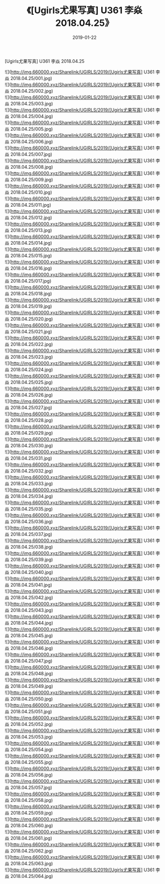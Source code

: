 ﻿---
layout: post
title:  《[Ugirls尤果写真] U361 李焱 2018.04.25》
date:   2019-01-22
img: http://img.660000.xyz/Sharelink/UGIRLS/2019/[Ugirls尤果写真] U361 李焱 2018.04.25/000.jpg
categories: [美女, 清纯, 唯美]
---

[Ugirls尤果写真] U361 李焱 2018.04.25

 ![](http://img.660000.xyz/Sharelink/UGIRLS/2019/[Ugirls尤果写真] U361 李焱 2018.04.25/001.jpg) <br>![](http://img.660000.xyz/Sharelink/UGIRLS/2019/[Ugirls尤果写真] U361 李焱 2018.04.25/002.jpg) <br>![](http://img.660000.xyz/Sharelink/UGIRLS/2019/[Ugirls尤果写真] U361 李焱 2018.04.25/003.jpg) <br>![](http://img.660000.xyz/Sharelink/UGIRLS/2019/[Ugirls尤果写真] U361 李焱 2018.04.25/004.jpg) <br>![](http://img.660000.xyz/Sharelink/UGIRLS/2019/[Ugirls尤果写真] U361 李焱 2018.04.25/005.jpg) <br>![](http://img.660000.xyz/Sharelink/UGIRLS/2019/[Ugirls尤果写真] U361 李焱 2018.04.25/006.jpg) <br>![](http://img.660000.xyz/Sharelink/UGIRLS/2019/[Ugirls尤果写真] U361 李焱 2018.04.25/007.jpg) <br>![](http://img.660000.xyz/Sharelink/UGIRLS/2019/[Ugirls尤果写真] U361 李焱 2018.04.25/008.jpg) <br>![](http://img.660000.xyz/Sharelink/UGIRLS/2019/[Ugirls尤果写真] U361 李焱 2018.04.25/009.jpg) <br>![](http://img.660000.xyz/Sharelink/UGIRLS/2019/[Ugirls尤果写真] U361 李焱 2018.04.25/010.jpg) <br>![](http://img.660000.xyz/Sharelink/UGIRLS/2019/[Ugirls尤果写真] U361 李焱 2018.04.25/011.jpg) <br>![](http://img.660000.xyz/Sharelink/UGIRLS/2019/[Ugirls尤果写真] U361 李焱 2018.04.25/012.jpg) <br>![](http://img.660000.xyz/Sharelink/UGIRLS/2019/[Ugirls尤果写真] U361 李焱 2018.04.25/013.jpg) <br>![](http://img.660000.xyz/Sharelink/UGIRLS/2019/[Ugirls尤果写真] U361 李焱 2018.04.25/014.jpg) <br>![](http://img.660000.xyz/Sharelink/UGIRLS/2019/[Ugirls尤果写真] U361 李焱 2018.04.25/015.jpg) <br>![](http://img.660000.xyz/Sharelink/UGIRLS/2019/[Ugirls尤果写真] U361 李焱 2018.04.25/016.jpg) <br>![](http://img.660000.xyz/Sharelink/UGIRLS/2019/[Ugirls尤果写真] U361 李焱 2018.04.25/017.jpg) <br>![](http://img.660000.xyz/Sharelink/UGIRLS/2019/[Ugirls尤果写真] U361 李焱 2018.04.25/018.jpg) <br>![](http://img.660000.xyz/Sharelink/UGIRLS/2019/[Ugirls尤果写真] U361 李焱 2018.04.25/019.jpg) <br>![](http://img.660000.xyz/Sharelink/UGIRLS/2019/[Ugirls尤果写真] U361 李焱 2018.04.25/020.jpg) <br>![](http://img.660000.xyz/Sharelink/UGIRLS/2019/[Ugirls尤果写真] U361 李焱 2018.04.25/021.jpg) <br>![](http://img.660000.xyz/Sharelink/UGIRLS/2019/[Ugirls尤果写真] U361 李焱 2018.04.25/022.jpg) <br>![](http://img.660000.xyz/Sharelink/UGIRLS/2019/[Ugirls尤果写真] U361 李焱 2018.04.25/023.jpg) <br>![](http://img.660000.xyz/Sharelink/UGIRLS/2019/[Ugirls尤果写真] U361 李焱 2018.04.25/024.jpg) <br>![](http://img.660000.xyz/Sharelink/UGIRLS/2019/[Ugirls尤果写真] U361 李焱 2018.04.25/025.jpg) <br>![](http://img.660000.xyz/Sharelink/UGIRLS/2019/[Ugirls尤果写真] U361 李焱 2018.04.25/026.jpg) <br>![](http://img.660000.xyz/Sharelink/UGIRLS/2019/[Ugirls尤果写真] U361 李焱 2018.04.25/027.jpg) <br>![](http://img.660000.xyz/Sharelink/UGIRLS/2019/[Ugirls尤果写真] U361 李焱 2018.04.25/028.jpg) <br>![](http://img.660000.xyz/Sharelink/UGIRLS/2019/[Ugirls尤果写真] U361 李焱 2018.04.25/029.jpg) <br>![](http://img.660000.xyz/Sharelink/UGIRLS/2019/[Ugirls尤果写真] U361 李焱 2018.04.25/030.jpg) <br>![](http://img.660000.xyz/Sharelink/UGIRLS/2019/[Ugirls尤果写真] U361 李焱 2018.04.25/031.jpg) <br>![](http://img.660000.xyz/Sharelink/UGIRLS/2019/[Ugirls尤果写真] U361 李焱 2018.04.25/032.jpg) <br>![](http://img.660000.xyz/Sharelink/UGIRLS/2019/[Ugirls尤果写真] U361 李焱 2018.04.25/033.jpg) <br>![](http://img.660000.xyz/Sharelink/UGIRLS/2019/[Ugirls尤果写真] U361 李焱 2018.04.25/034.jpg) <br>![](http://img.660000.xyz/Sharelink/UGIRLS/2019/[Ugirls尤果写真] U361 李焱 2018.04.25/035.jpg) <br>![](http://img.660000.xyz/Sharelink/UGIRLS/2019/[Ugirls尤果写真] U361 李焱 2018.04.25/036.jpg) <br>![](http://img.660000.xyz/Sharelink/UGIRLS/2019/[Ugirls尤果写真] U361 李焱 2018.04.25/037.jpg) <br>![](http://img.660000.xyz/Sharelink/UGIRLS/2019/[Ugirls尤果写真] U361 李焱 2018.04.25/038.jpg) <br>![](http://img.660000.xyz/Sharelink/UGIRLS/2019/[Ugirls尤果写真] U361 李焱 2018.04.25/039.jpg) <br>![](http://img.660000.xyz/Sharelink/UGIRLS/2019/[Ugirls尤果写真] U361 李焱 2018.04.25/040.jpg) <br>![](http://img.660000.xyz/Sharelink/UGIRLS/2019/[Ugirls尤果写真] U361 李焱 2018.04.25/041.jpg) <br>![](http://img.660000.xyz/Sharelink/UGIRLS/2019/[Ugirls尤果写真] U361 李焱 2018.04.25/042.jpg) <br>![](http://img.660000.xyz/Sharelink/UGIRLS/2019/[Ugirls尤果写真] U361 李焱 2018.04.25/043.jpg) <br>![](http://img.660000.xyz/Sharelink/UGIRLS/2019/[Ugirls尤果写真] U361 李焱 2018.04.25/044.jpg) <br>![](http://img.660000.xyz/Sharelink/UGIRLS/2019/[Ugirls尤果写真] U361 李焱 2018.04.25/045.jpg) <br>![](http://img.660000.xyz/Sharelink/UGIRLS/2019/[Ugirls尤果写真] U361 李焱 2018.04.25/046.jpg) <br>![](http://img.660000.xyz/Sharelink/UGIRLS/2019/[Ugirls尤果写真] U361 李焱 2018.04.25/047.jpg) <br>![](http://img.660000.xyz/Sharelink/UGIRLS/2019/[Ugirls尤果写真] U361 李焱 2018.04.25/048.jpg) <br>![](http://img.660000.xyz/Sharelink/UGIRLS/2019/[Ugirls尤果写真] U361 李焱 2018.04.25/049.jpg) <br>![](http://img.660000.xyz/Sharelink/UGIRLS/2019/[Ugirls尤果写真] U361 李焱 2018.04.25/050.jpg) <br>![](http://img.660000.xyz/Sharelink/UGIRLS/2019/[Ugirls尤果写真] U361 李焱 2018.04.25/051.jpg) <br>![](http://img.660000.xyz/Sharelink/UGIRLS/2019/[Ugirls尤果写真] U361 李焱 2018.04.25/052.jpg) <br>![](http://img.660000.xyz/Sharelink/UGIRLS/2019/[Ugirls尤果写真] U361 李焱 2018.04.25/053.jpg) <br>![](http://img.660000.xyz/Sharelink/UGIRLS/2019/[Ugirls尤果写真] U361 李焱 2018.04.25/054.jpg) <br>![](http://img.660000.xyz/Sharelink/UGIRLS/2019/[Ugirls尤果写真] U361 李焱 2018.04.25/055.jpg) <br>![](http://img.660000.xyz/Sharelink/UGIRLS/2019/[Ugirls尤果写真] U361 李焱 2018.04.25/056.jpg) <br>![](http://img.660000.xyz/Sharelink/UGIRLS/2019/[Ugirls尤果写真] U361 李焱 2018.04.25/057.jpg) <br>![](http://img.660000.xyz/Sharelink/UGIRLS/2019/[Ugirls尤果写真] U361 李焱 2018.04.25/058.jpg) <br>![](http://img.660000.xyz/Sharelink/UGIRLS/2019/[Ugirls尤果写真] U361 李焱 2018.04.25/059.jpg) <br>![](http://img.660000.xyz/Sharelink/UGIRLS/2019/[Ugirls尤果写真] U361 李焱 2018.04.25/060.jpg) <br>![](http://img.660000.xyz/Sharelink/UGIRLS/2019/[Ugirls尤果写真] U361 李焱 2018.04.25/061.jpg) <br>![](http://img.660000.xyz/Sharelink/UGIRLS/2019/[Ugirls尤果写真] U361 李焱 2018.04.25/062.jpg) <br>![](http://img.660000.xyz/Sharelink/UGIRLS/2019/[Ugirls尤果写真] U361 李焱 2018.04.25/063.jpg) <br>![](http://img.660000.xyz/Sharelink/UGIRLS/2019/[Ugirls尤果写真] U361 李焱 2018.04.25/064.jpg) <br>